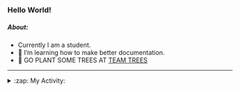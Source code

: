 ### Hello World!

##### About:
- Currently I am a student.
- 🌱 I’m learning how to make better documentation.
- 🌱 GO PLANT SOME TREES AT [TEAM TREES](https://teamtrees.org/)

---
<details>
  <summary>:zap: My Activity:</summary>
  
<!--START_SECTION:waka-->
![Code Time](http://img.shields.io/badge/Code%20Time-1%2C152%20hrs%2043%20mins-blue)

**I'm a Night 🦉** 

```text
🌞 Morning                1426 commits        ██░░░░░░░░░░░░░░░░░░░░░░░   09.18 % 
🌆 Daytime                5513 commits        █████████░░░░░░░░░░░░░░░░   35.48 % 
🌃 Evening                4475 commits        ███████░░░░░░░░░░░░░░░░░░   28.80 % 
🌙 Night                  4123 commits        ███████░░░░░░░░░░░░░░░░░░   26.54 % 
```
📅 **I'm Most Productive on Wednesday** 

```text
Monday                   2333 commits        ████░░░░░░░░░░░░░░░░░░░░░   15.02 % 
Tuesday                  2024 commits        ███░░░░░░░░░░░░░░░░░░░░░░   13.03 % 
Wednesday                3593 commits        ██████░░░░░░░░░░░░░░░░░░░   23.13 % 
Thursday                 1920 commits        ███░░░░░░░░░░░░░░░░░░░░░░   12.36 % 
Friday                   1533 commits        ██░░░░░░░░░░░░░░░░░░░░░░░   09.87 % 
Saturday                 1388 commits        ██░░░░░░░░░░░░░░░░░░░░░░░   08.93 % 
Sunday                   2746 commits        ████░░░░░░░░░░░░░░░░░░░░░   17.67 % 
```


📊 **This Week I Spent My Time On** 

```text
🔥 Editors: 
VS Code                  5 hrs 49 mins       █████████████████████████   100.00 % 

🐱‍💻 Projects: 
giveth-dapps-v2          3 hrs 20 mins       ██████████████░░░░░░░░░░░   57.23 % 
praise                   2 hrs 29 mins       ███████████░░░░░░░░░░░░░░   42.77 % 
```


 Last Updated on 17/07/2023 13:15:57 UTC
<!--END_SECTION:waka-->
</details>

